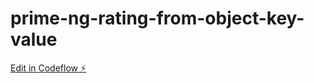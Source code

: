 # prime-ng-rating-from-object-key-value

[Edit in Codeflow ⚡️](https://stackblitz.com/~/github.com/Amitjbhalerao/prime-ng-rating-from-object-key-value)
